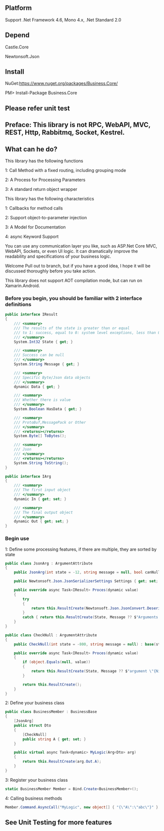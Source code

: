 ## Platform

Support .Net Framework 4.6, Mono 4.x, .Net Standard 2.0

## Depend

Castle.Core

Newtonsoft.Json

## Install

NuGet:https://www.nuget.org/packages/Business.Core/

PM> Install-Package Business.Core

## Please refer unit test

## Preface: This library is not RPC, WebAPI, MVC, REST, Http, Rabbitmq, Socket, Kestrel.
## What can he do?

This library has the following functions

1: Call Method with a fixed routing, including grouping mode

2: A Process for Processing Parameters

3: A standard return object wrapper

This library has the following characteristics

1: Callbacks for method calls

2: Support object-to-parameter injection

3: A Model for Documentation

4: async Keyword Support

You can use any communication layer you like, such as ASP.Net Core MVC, WebAPI, Sockets, or even UI logic. It can dramatically improve the readability and specifications of your business logic.

Welcome Pull out to branch, but if you have a good idea, I hope it will be discussed thoroughly before you take action.

This library does not support AOT compilation mode, but can run on Xamarin.Android.

### Before you begin, you should be familiar with 2 interface definitions

```C#
public interface IResult
{
    /// <summary>
    /// The results of the state is greater than or equal 
    /// to 1: success, equal to 0: system level exceptions, less than 0: business class error.
    /// </summary>
    System.Int32 State { get; }

    /// <summary>
    /// Success can be null
    /// </summary>
    System.String Message { get; }

    /// <summary>
    /// Specific Byte/Json data objects
    /// </summary>
    dynamic Data { get; }

    /// <summary>
    /// Whether there is value
    /// </summary>
    System.Boolean HasData { get; }

    /// <summary>
    /// ProtoBuf,MessagePack or Other
    /// </summary>
    /// <returns></returns>
    System.Byte[] ToBytes();

    /// <summary>
    /// Json
    /// </summary>
    /// <returns></returns>
    System.String ToString();
}

public interface IArg
{
    /// <summary>
    /// The first input object
    /// </summary>
    dynamic In { get; set; }

    /// <summary>
    /// The final output object
    /// </summary>
    dynamic Out { get; set; }
}
```

### Begin use

1: Define some processing features, if there are multiple, they are sorted by state

```C#
public class JsonArg : ArgumentAttribute
{
    public JsonArg(int state = -12, string message = null, bool canNull = false) : base(state, message, canNull) { }

    public Newtonsoft.Json.JsonSerializerSettings Settings { get; set; }

    public override async Task<IResult> Proces(dynamic value)
    {
        try
        {
            return this.ResultCreate(Newtonsoft.Json.JsonConvert.DeserializeObject(value, this.Meta.MemberType, Settings));
        }
        catch { return this.ResultCreate(State, Message ?? $"Arguments {this.Meta.Member} Json deserialize error"); }
    }
}

public class CheckNull : ArgumentAttribute
{
    public CheckNull(int state = -800, string message = null) : base(state, message, false) { }

    public override async Task<IResult> Proces(dynamic value)
    {
        if (object.Equals(null, value))
        {
            return this.ResultCreate(State, Message ?? $"argument \"{Nick}\" can not null.");
        }

        return this.ResultCreate();
    }
}
```

2: Define your business class

```C#
public class BusinessMember : BusinessBase
{
    [JsonArg]
    public struct Dto
    {
        [CheckNull]
        public string A { get; set; }
    }

    public virtual async Task<dynamic> MyLogic(Arg<Dto> arg)
    {
        return this.ResultCreate(arg.Out.A);
    }
}
```

3: Register your business class

```C#
static BusinessMember Member = Bind.Create<BusinessMember>();
```

4: Calling business methods

```C#
Member.Command.AsyncCall("MyLogic", new object[] { "{\"A\":\"abc\"}" });
```

## See Unit Testing for more features
